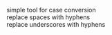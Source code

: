 simple tool for case conversion <br>
replace spaces with hyphens <br>
replace underscores with hyphens
